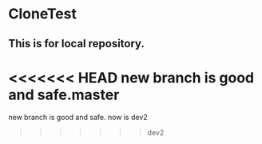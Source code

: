# CloneTest

## This is for local repository.

<<<<<<< HEAD
new branch is good and safe.master
=======
new branch is good and safe.
now is dev2
>>>>>>> dev2
